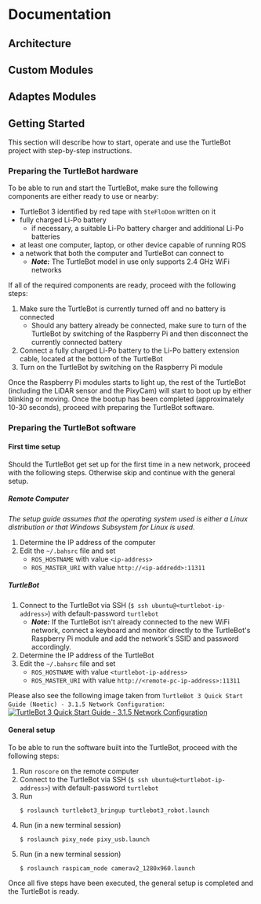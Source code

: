 # Documentation

## Architecture

## Custom Modules

## Adaptes Modules

## Getting Started

This section will describe how to start, operate and use the TurtleBot project with step-by-step instructions.

### Preparing the TurtleBot hardware

To be able to run and start the TurtleBot, make sure the following components are either ready to use or nearby:
* TurtleBot 3 identified by red tape with `SteFloDom` written on it
* fully charged Li-Po battery
    * if necessary, a suitable Li-Po battery charger and additional Li-Po batteries
* at least one computer, laptop, or other device capable of running ROS
* a network that both the computer and TurtleBot can connect to
    * ***Note:*** The TurtleBot model in use only supports 2.4 GHz WiFi networks

If all of the required components are ready, proceed with the following steps:
1. Make sure the TurtleBot is currently turned off and no battery is connected
    * Should any battery already be connected, make sure to turn of the TurtleBot by switching of the Raspberry Pi and then disconnect the currently connected battery
2. Connect a fully charged Li-Po battery to the Li-Po battery extension cable, located at the bottom of the TurtleBot
3. Turn on the TurtleBot by switching on the Raspberry Pi module

Once the Raspberry Pi modules starts to light up, the rest of the TurtleBot (including the LiDAR sensor and the PixyCam) will start to boot up by either blinking or moving. Once the bootup has been completed (approximately 10-30 seconds), proceed with preparing the TurtleBot software.

### Preparing the TurtleBot software

#### First time setup

Should the TurtleBot get set up for the first time in a new network, proceed with the following steps. Otherwise skip and continue with the general setup.

##### Remote Computer
*The setup guide assumes that the operating system used is either a Linux distribution or that Windows Subsystem for Linux is used.*

1. Determine the IP address of the computer
2. Edit the `~/.bahsrc` file and set
    * `ROS_HOSTNAME` with value `<ip-address>`
    * `ROS_MASTER_URI` with value `http://<ip-addredd>:11311`

##### TurtleBot
1. Connect to the TurtleBot via SSH (`$ ssh ubuntu@<turtlebot-ip-address>`) with default-password `turtlebot`
    * ***Note:*** If the TurtleBot isn't already connected to the new WiFi network, connect a keyboard and monitor directly to the TurtleBot's Raspberry Pi module and add the network's SSID and password accordingly.
2. Determine the IP address of the TurtleBot
3. Edit the `~/.bahsrc` file and set
    * `ROS_HOSTNAME` with value `<turtlebot-ip-address>`
    * `ROS_MASTER_URI` with value `http://<remote-pc-ip-address>:11311`

Please also see the following image taken from `TurtleBot 3 Quick Start Guide (Noetic) - 3.1.5 Network Configuration`:
[![TurtleBot 3 Quick Start Guide - 3.1.5 Network Configuration](https://emanual.robotis.com/assets/images/platform/turtlebot3/software/network_configuration.png)](https://emanual.robotis.com/docs/en/platform/turtlebot3/quick-start)

#### General setup

To be able to run the software built into the TurtleBot, proceed with the following steps:
1. Run `roscore` on the remote computer
2. Connect to the TurtleBot via SSH (`$ ssh ubuntu@<turtlebot-ip-address>`) with default-password `turtlebot`
3. Run
    ```console
    $ roslaunch turtlebot3_bringup turtlebot3_robot.launch
    ```
4. Run (in a new terminal session)
    ```console
    $ roslaunch pixy_node pixy_usb.launch 
    ```
5. Run (in a new terminal session)
    ```console
    $ roslaunch raspicam_node camerav2_1280x960.launch 
    ```

Once all five steps have been executed, the general setup is completed and the TurtleBot is ready.
